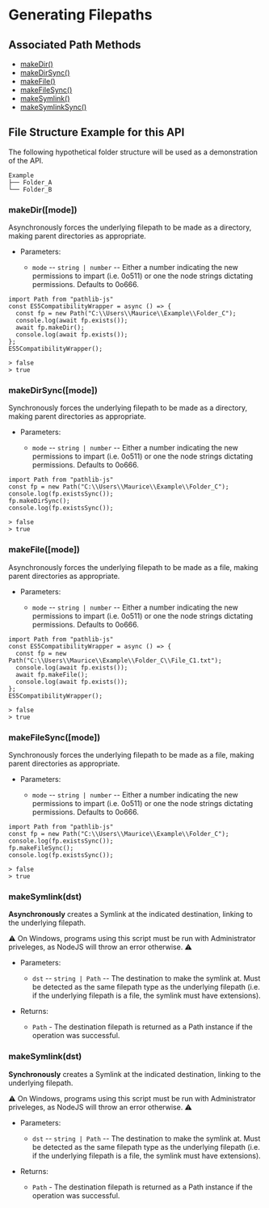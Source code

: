 # Generating Filepaths

## Associated Path Methods

- [makeDir()](#makeDir)
- [makeDirSync()](#makeDirSync)
- [makeFile()](#makeFile)
- [makeFileSync()](#makeFileSync)
- [makeSymlink()](#makeSymlink)
- [makeSymlinkSync()](#makeSymlinkSync)

## File Structure Example for this API

The following hypothetical folder structure will be used as a demonstration of the API.

```
Example
├── Folder_A
└── Folder_B
```

### makeDir([mode]) <a name = "#makeDir"></a>

Asynchronously forces the underlying filepath to be made as a directory, making parent directories as appropriate.

- Parameters:

  - `mode` -- `string | number` -- Either a number indicating the new permissions to impart (i.e. 0o511) or one the node strings dictating permissions. Defaults to 0o666.

```
import Path from "pathlib-js"
const ES5CompatibilityWrapper = async () => {
  const fp = new Path("C:\\Users\\Maurice\\Example\\Folder_C");
  console.log(await fp.exists());
  await fp.makeDir();
  console.log(await fp.exists());
};
ES5CompatibilityWrapper();

> false
> true

```

### makeDirSync([mode]) <a name = "#makeDirSync"></a>

Synchronously forces the underlying filepath to be made as a directory, making parent directories as appropriate.

- Parameters:

  - `mode` -- `string | number` -- Either a number indicating the new permissions to impart (i.e. 0o511) or one the node strings dictating permissions. Defaults to 0o666.

```
import Path from "pathlib-js"
const fp = new Path("C:\\Users\\Maurice\\Example\\Folder_C");
console.log(fp.existsSync());
fp.makeDirSync();
console.log(fp.existsSync());

> false
> true

```

### makeFile([mode]) <a name = "#makeFile"></a>

Asynchronously forces the underlying filepath to be made as a file, making parent directories as appropriate.

- Parameters:

  - `mode` -- `string | number` -- Either a number indicating the new permissions to impart (i.e. 0o511) or one the node strings dictating permissions. Defaults to 0o666.

```
import Path from "pathlib-js"
const ES5CompatibilityWrapper = async () => {
  const fp = new Path("C:\\Users\\Maurice\\Example\\Folder_C\\File_C1.txt");
  console.log(await fp.exists());
  await fp.makeFile();
  console.log(await fp.exists());
};
ES5CompatibilityWrapper();

> false
> true

```

### makeFileSync([mode]) <a name = "#makeFileSync"></a>

Synchronously forces the underlying filepath to be made as a file, making parent directories as appropriate.

- Parameters:

  - `mode` -- `string | number` -- Either a number indicating the new permissions to impart (i.e. 0o511) or one the node strings dictating permissions. Defaults to 0o666.

```
import Path from "pathlib-js"
const fp = new Path("C:\\Users\\Maurice\\Example\\Folder_C");
console.log(fp.existsSync());
fp.makeFileSync();
console.log(fp.existsSync());

> false
> true

```

### makeSymlink(dst) <a name = "#makeSymlink"></a>

**Asynchronously** creates a Symlink at the indicated destination, linking to the underlying filepath.

⚠️ On Windows, programs using this script must be run with Administrator priveleges, as NodeJS will throw an error otherwise. ⚠️

- Parameters:

  - `dst` -- `string | Path` -- The destination to make the symlink at. Must be detected as the same filepath type as the underlying filepath (i.e. if the underlying filepath is a file, the symlink must have extensions).

- Returns:
  - `Path` - The destination filepath is returned as a Path instance if the operation was successful.

### makeSymlink(dst) <a name = "#makeSymlink"></a>

**Synchronously** creates a Symlink at the indicated destination, linking to the underlying filepath.

⚠️ On Windows, programs using this script must be run with Administrator priveleges, as NodeJS will throw an error otherwise. ⚠️

- Parameters:

  - `dst` -- `string | Path` -- The destination to make the symlink at. Must be detected as the same filepath type as the underlying filepath (i.e. if the underlying filepath is a file, the symlink must have extensions).

- Returns:
  - `Path` - The destination filepath is returned as a Path instance if the operation was successful.
